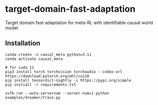 # target-domain-fast-adaptation

Target domain fast-adaptation for meta-RL with identifiable causal world model.

## Installation

```shell
conda create -n causal_meta python=3.11
conda activate causal_meta

# for cuda 11
pip3 install torch torchvision torchaudio --index-url https://download.pytorch.org/whl/cu118
pip install tensordict-nightly -i https://pypi.org/simple
pip instiall -r requirements.txt
```

```shell
xvfb-run --auto-servernum --server-num=1 python examples/dreamer/train.py 
```
